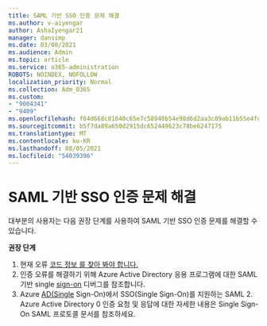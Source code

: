 ```yaml
---
title: SAML 기반 SSO 인증 문제 해결
ms.author: v-aiyengar
author: AshaIyengar21
manager: dansimp
ms.date: 03/08/2021
ms.audience: Admin
ms.topic: article
ms.service: o365-administration
ROBOTS: NOINDEX, NOFOLLOW
localization_priority: Normal
ms.collection: Adm_O365
ms.custom:
- "9004341"
- "9409"
ms.openlocfilehash: f64d668c01640c65e7c58940b54e98d6d2aa3c09ab11b55e4fd560874740e3d3
ms.sourcegitcommit: b5f7da89a650d2915dc652449623c78be6247175
ms.translationtype: MT
ms.contentlocale: ko-KR
ms.lasthandoff: 08/05/2021
ms.locfileid: "54039396"
---
```

# <a name="troubleshoot-saml-based-sso-authentication-issues"></a>SAML 기반 SSO 인증 문제 해결

대부분의 사용자는 다음 권장 단계를 사용하여 SAML 기반 SSO 인증 문제를 해결할 수 있습니다.

**권장 단계**
1. 현재 오류 [코드 정보 를 찾아 봐야 합니다.](https://docs.microsoft.com/azure/active-directory/develop/reference-aadsts-error-codes#lookup-current-error-code-information)
1. 인증 오류를 해결하기 위해 Azure Active Directory 응용 프로그램에 대한 SAML 기반 single [sign-on](https://docs.microsoft.com/azure/active-directory/manage-apps/debug-saml-sso-issues) 디버그를 참조합니다.
1. Azure [AD(Single](https://docs.microsoft.com/azure/active-directory/develop/single-sign-on-saml-protocol) Sign-On)에서 SSO(Single Sign-On)를 지원하는 SAML 2. Azure Active Directory 0 인증 요청 및 응답에 대한 자세한 내용은 Single Sign-On SAML 프로토콜 문서를 참조하세요.


